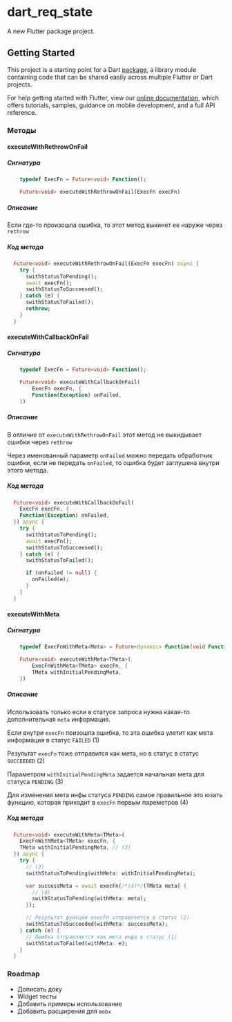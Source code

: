 # dart_req_state

A new Flutter package project.

## Getting Started

This project is a starting point for a Dart
[package](https://flutter.dev/developing-packages/),
a library module containing code that can be shared easily across
multiple Flutter or Dart projects.

For help getting started with Flutter, view our
[online documentation](https://flutter.dev/docs), which offers tutorials,
samples, guidance on mobile development, and a full API reference.

### Методы

#### executeWithRethrowOnFail

##### Сигнатура

```dart
    typedef ExecFn = Future<void> Function();

    Future<void> executeWithRethrowOnFail(ExecFn execFn)
```

##### Описание

Еcли где-то произошла ошибка, то этот метод выкинет ее наруже через `rethrow`

##### Код метода

```dart
  Future<void> executeWithRethrowOnFail(ExecFn execFn) async {
    try {
      swithStatusToPending();
      await execFn();
      swithStatusToSucceesed();
    } catch (e) {
      swithStatusToFailed();
      rethrow;
    }
  }
```

#### executeWithCallbackOnFail

##### Сигнатура

```dart
    typedef ExecFn = Future<void> Function();

    Future<void> executeWithCallbackOnFail(
        ExecFn execFn, {
        Function(Exception) onFailed,
    })
```

##### Описание

В отличие от `executeWithRethrowOnFail` этот метод не выкидывает ошибки через `rethrow`

Через именованный параметр `onFailed` можно передать обработчик ошибки, если не передать `onFailed`, то ошибка будет заглушена внутри этого метода.

##### Код метода

```dart
  Future<void> executeWithCallbackOnFail(
    ExecFn execFn, {
    Function(Exception) onFailed,
  }) async {
    try {
      swithStatusToPending();
      await execFn();
      swithStatusToSucceesed();
    } catch (e) {
      swithStatusToFailed();

      if (onFailed != null) {
        onFailed(e);
      }
    }
  }
```

#### executeWithMeta

##### Сигнатура

```dart
    typedef ExecFnWithMeta<Meta> = Future<dynamic> Function(void Function(Meta m));

    Future<void> executeWithMeta<TMeta>(
        ExecFnWithMeta<TMeta> execFn, {
        TMeta withInitialPendingMeta,
    })
```

##### Описание

Использовать только если в статусе запроса нужна какая-то дополнительная `meta` информация.

Если внутри `execFn` поизошла ошибка, то эта ошибка улетит как мета информация в статус `FAILED` (1)

Результат `execFn` тоже отправится как мета, но в статус в статус `SUCCEEDED` (2)

Параметром `withInitialPendingMeta` задается начальная мета для статуса `PENDING` (3)

Для изменения мета инфы статуса `PENDING` самое правильное это юзать функцию, которая приходит в `execFn` первым пареметров (4)

##### Код метода

```dart
  Future<void> executeWithMeta<TMeta>(
    ExecFnWithMeta<TMeta> execFn, {
    TMeta withInitialPendingMeta, // (3)
  }) async {
    try {
      // (3)
      swithStatusToPending(withMeta: withInitialPendingMeta);

      var successMeta = await execFn(/*(4)*/(TMeta meta) {
        // (4)
        swithStatusToPending(withMeta: meta);
      });

      // Результат функции execFn отправляется в статус (2)
      swithStatusToSucceeded(withMeta: successMeta);
    } catch (e) {
      // Ошибка отправляется как мета инфа в статус (1)
      swithStatusToFailed(withMeta: e);
    }
  }
```

### Roadmap

- Дописать доку
- Widget тесты
- Добавить примеры использования
- Добавить расширения для `mobx`
